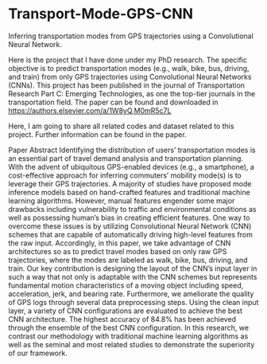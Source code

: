 # Transport-Mode-GPS-CNN
Inferring transportation modes from GPS trajectories using a Convolutional Neural Network.

Here is the project that I have done under my PhD research. The specific objective is to predict transportation modes (e.g., walk, bike, bus, driving, and train) from only GPS trajectories using Convolutional Neural Networks (CNNs). This project has been published in the journal of Transportation Research Part C: Emerging Technologies, as one the top-tier journals in the transportation field. The paper can be found and downloaded in https://authors.elsevier.com/a/1W8yQ,M0mR5c7L

Here, I am going to share all related codes and dataset related to this project. Further information can be found in the paper. 

Paper Abstract
Identifying the distribution of users’ transportation modes is an essential part of travel demand analysis and transportation planning. With the advent of ubiquitous GPS-enabled devices (e.g., a smartphone), a cost-effective approach for inferring commuters’ mobility mode(s) is to leverage their GPS trajectories. A majority of studies have proposed mode inference models based on hand-crafted features and traditional machine learning algorithms. However, manual features engender some major drawbacks including vulnerability to traffic and environmental conditions as well as possessing human’s bias in creating efficient features. One way to overcome these issues is by utilizing Convolutional Neural Network (CNN) schemes that are capable of automatically driving high-level features from the raw input. Accordingly, in this paper, we take advantage of CNN architectures so as to predict travel modes based on only raw GPS trajectories, where the modes are labeled as walk, bike, bus, driving, and train. Our key contribution is designing the layout of the CNN’s input layer in such a way that not only is adaptable with the CNN schemes but represents fundamental motion characteristics of a moving object including speed, acceleration, jerk, and bearing rate. Furthermore, we ameliorate the quality of GPS logs through several data preprocessing steps. Using the clean input layer, a variety of CNN configurations are evaluated to achieve the best CNN architecture. The highest accuracy of 84.8% has been achieved through the ensemble of the best CNN configuration. In this research, we contrast our methodology with traditional machine learning algorithms as well as the seminal and most related studies to demonstrate the superiority of our framework. 
